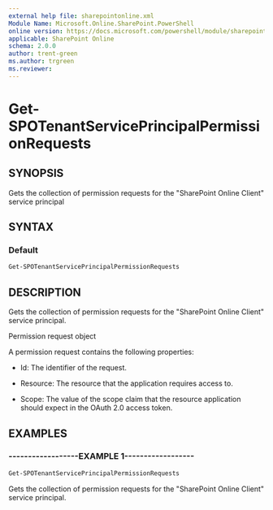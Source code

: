 ```yaml
---
external help file: sharepointonline.xml
Module Name: Microsoft.Online.SharePoint.PowerShell
online version: https://docs.microsoft.com/powershell/module/sharepoint-online/get-spotenantserviceprincipalpermissionrequests
applicable: SharePoint Online
schema: 2.0.0
author: trent-green
ms.author: trgreen
ms.reviewer:
---
```


# Get-SPOTenantServicePrincipalPermissionRequests

## SYNOPSIS

Gets the collection of permission requests for the "SharePoint Online Client" service principal

## SYNTAX

### Default

```powershell
Get-SPOTenantServicePrincipalPermissionRequests
```

## DESCRIPTION

Gets the collection of permission requests for the "SharePoint Online Client" service principal.

Permission request object

A permission request contains the following properties:

- Id: The identifier of the request.

- Resource: The resource that the application requires access to.

- Scope: The value of the scope claim that the resource application should expect in the OAuth 2.0 access token.

## EXAMPLES

### ------------------EXAMPLE 1------------------

```powershell
Get-SPOTenantServicePrincipalPermissionRequests
```

Gets the collection of permission requests for the "SharePoint Online Client" service principal.

